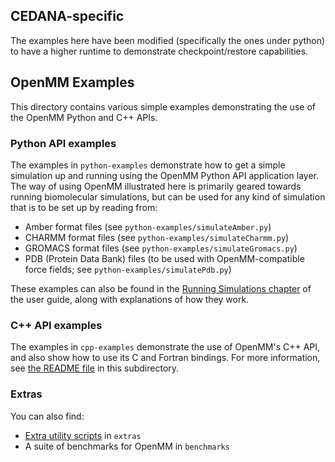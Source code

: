 ## CEDANA-specific
The examples here have been modified (specifically the ones under python) to have a higher runtime to demonstrate checkpoint/restore capabilities. 

## OpenMM Examples

This directory contains various simple examples demonstrating the use of the
OpenMM Python and C++ APIs.

### Python API examples

The examples in `python-examples` demonstrate how to get a simple simulation up
and running  using the OpenMM Python API application layer.  The way of using
OpenMM illustrated here is primarily geared towards running biomolecular
simulations, but can be used for any kind of simulation that is to be set up by
reading from:
- Amber format files (see `python-examples/simulateAmber.py`)
- CHARMM format files (see `python-examples/simulateCharmm.py`)
- GROMACS format files (see `python-examples/simulateGromacs.py`)
- PDB (Protein Data Bank) files (to be used with OpenMM-compatible force fields; see `python-examples/simulatePdb.py`)

These examples can also be found in the
[Running Simulations chapter](https://docs.openmm.org/latest/userguide/application/02_running_sims.html)
of the user guide, along with explanations of how they work.

### C++ API examples

The examples in `cpp-examples` demonstrate the use of OpenMM's C++ API, and also
show how to use its C and Fortran bindings.  For more information, see
[the README file](cpp-examples/README.md) in this subdirectory.

### Extras

You can also find:
- [Extra utility scripts](extras/README.md) in `extras`
- A suite of benchmarks for OpenMM in `benchmarks`
